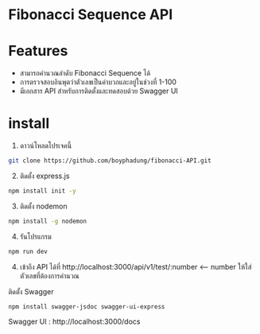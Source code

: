 
# Fibonacci Sequence API

# Features
- สามารถคำนวณลำดับ Fibonacci Sequence ได้
- การตรวจสอบอินพุตว่าตัวเลขเป็นค่าบวกและอยู่ในช่วงที่ 1-100
- มีเอกสาร API สำหรับการติดตั้งและทดสอบด้วย Swagger UI

# install 
1. ดาวน์โหลดโปรเจคนี้
```bash
git clone https://github.com/boyphadung/fibonacci-API.git
```

2. ติดตั้ง express.js
```bash
npm install init -y
```

3. ติดตั้ง  nodemon
```bash
npm install -g nodemon 
```

4. รันโปรแกรม
```bash
npm run dev 
```
4. เข้าถึง API ได้ที่ http://localhost:3000/api/v1/test/:number  <-- number ให้ใส่ตัวเลขที่ต้องการคำนวณ

ติดตั้ง Swagger 
```bash
npm install swagger-jsdoc swagger-ui-express 
```
Swagger UI : http://localhost:3000/docs




